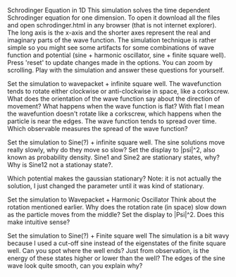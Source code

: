 Schrodinger Equation in 1D
This simulation solves the time dependent Schrodinger equation for one dimension. To open it download all the files and open schrodinger.html in any browser (that is not internet explorer). The long axis is the x-axis and the shorter axes represent the real and imaginary parts of the wave function. The simulation technique is rather simple so you might see some artifacts for some combinations of wave function and potential  (sine + harmonic oscillator, sine + finite square well). Press 'reset' to update changes made in the options. You can zoom by scrolling. Play with the simulation and answer these questions for yourself.

Set the simulation to wavepacket + infinite square well.
The wavefunction tends to rotate either clockwise or anti-clockwise in space, like a corkscrew. What does the orientation of the wave function say about the direction of movement? What happens when the wave function is flat? With flat I mean the wavefuntion doesn't rotate like a corkscrew, which happens when the particle is near the edges. The wave function tends to spread over time. Which observable measures the spread of the wave function?

Set the simulation to Sine(?)  + infinite square well.
The sine solutions move really slowly, why do they move so slow? Set the display to |psi|^2, also known as probability density. Sine1 and Sine2 are stationary states, why? Why is Sine12 not a stationay state?.

Which potential makes the gaussian stationary? Note: it is not actually the solution, I just changed the parameter until it was kind of stationary.

Set the simulation to Wavepacket + Harmonic Oscillator
Think about the rotation mentioned earlier. Why does the rotation rate (in space) slow down as the particle moves from the middle? Set the display to |Psi|^2. Does this make intuitive sense?

Set the simulation to Sine(?) + Finite square well
The simulation is a bit wavy because I used a cut-off sine instead of the eigenstates of the finite square well. Can you spot where the well ends? Just from observation, is the energy of these states higher or lower than the well? The edges of the sine wave look quite smooth, can you explain why?

